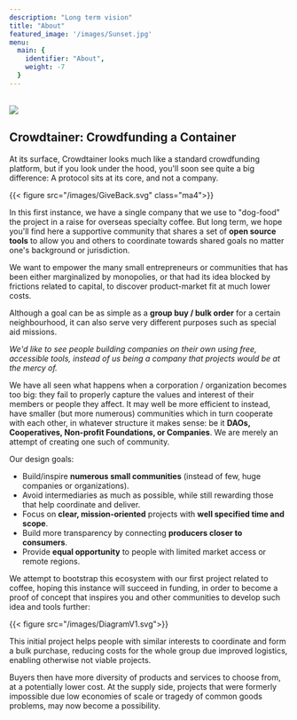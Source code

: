 ```yaml
---
description: "Long term vision"
title: "About"
featured_image: '/images/Sunset.jpg'
menu:
  main: {
    identifier: "About",
    weight: -7
  }
---
```


<!-- # <div class="tc">Sharing is caring.</div> -->
<br /> 
<img class="img50-50 center" src="/images/DAI_120.png">
<!--  ![DAI Symbol](/images/DAI_120.png "DAI symbol")  -->

## Crowdtainer: Crowdfunding a Container

At its surface, Crowdtainer looks much like a standard crowdfunding platform, but if you look under the hood, you'll soon see quite a big difference: A protocol sits at its core, and not a company.

{{< figure src="/images/GiveBack.svg" class="ma4">}}

In this first instance, we have a single company that we use to "dog-food" the project in a raise for overseas specialty coffee. But long term, we hope you'll find here a supportive community that shares a set of **open source tools** to allow you and others to coordinate towards shared goals no matter one's background or jurisdiction.

We want to empower the many small entrepreneurs or communities that has been either marginalized by monopolies, or that had its idea blocked by frictions related to capital, to discover product-market fit at much lower costs.

Although a goal can be as simple as a **group buy / bulk order** for a certain neighbourhood, it can also serve very different purposes such as special aid missions.

*We'd like to see people building companies on their own using free, accessible tools, instead of us being a company that projects would be at the mercy of.*

We have all seen what happens when a corporation / organization becomes too big: they fail to properly capture the values and interest of their members or people they affect. It may well be more efficient to instead, have smaller (but more numerous) communities which in turn cooperate with each other, in whatever structure it makes sense: be it **DAOs, Cooperatives, Non-profit Foundations, or Companies**. We are merely an attempt of creating one such of community.

Our design goals:

- Build/inspire **numerous small communities** (instead of few, huge companies or organizations).
- Avoid intermediaries as much as possible, while still rewarding those that help coordinate and deliver.
- Focus on **clear, mission-oriented** projects with **well specified time and scope**.
- Build more transparency by connecting **producers closer to consumers**.
- Provide **equal opportunity** to people with limited market access or remote regions.

We attempt to bootstrap this ecosystem with our first project related to coffee, hoping this instance will succeed in funding, in order to become a proof of concept that inspires you and other communities to develop such idea and tools further:

{{< figure src="/images/DiagramV1.svg">}}

This initial project helps people with similar interests to coordinate and form a bulk purchase, reducing costs for the whole group due improved logistics, enabling otherwise not viable projects.

Buyers then have more diversity of products and services to choose from, at a potentially lower cost. At the supply side, projects that were formerly impossible due low economies of scale or tragedy of common goods problems, may now become a possibility.



